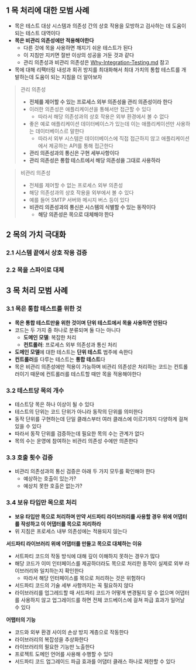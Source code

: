 ##  1 목 처리에 대한 모범 사례

* 목은 테스트 대상 시스템과 의존성 간의 상호 작용을 모방하고 검사하는 데 도움이 되는 테스트 대역이다
* **목은 비관리 의존성에만 적용해야한다**
	* 다른 것에 목을 사용하면 깨지기 쉬운 테스트가 된다
	* 이 지침만 지키면 절반 이상의 성공을 거둔 것과 같다
	* 관리 의존성과 비관리 의존성은 [Why-Integration-Testing.md](../Why-Integration-Testing/Why-Integration-Testing.md) 참고
* 목에 대해 리팩터링 내성과 회귀 방지를 최대화해서 최대 가치의 통합 테스트를 개발하는데 도움이 되는 지침을 더 알아보자




> 관리 의존성
>
> * **전체를 제어할 수 있는 프로세스 외부 의존성을 관리 의존성이라 한다**
> * 이러한 의존성은 애플리케이션을 통해서만 접근할 수 있다
>   * 따라서 해당 의존성과의 상호 작용은 외부 환경에서 볼 수 없다
> * 좋은 예로 애플리케이션 데이터베이스가 있는데 이는 애플리케이션만 사용하는 데이터베이스르 말한다
>   * 따라서 외부 시스템은 데이터베이스에 직접 접근하지 않고 애플리케이션에서 제공하는 API를 통해 접근한다
> * **관리 의존성과의 통신은 구현 세부사항이다**
> * **관리 의존성은 통합 테스트에서 해당 의존성을 그대로 사용하라**



> 비관리 의존성
>
> * 전체를 제어할 수 없는 프로세스 외부 의존성
> * 해당 의존성과의 상호 작용을 외부에서 볼 수 있다
> * 예를 들어 SMTP 서버와 메시지 버스 등이 있다
> * **비관리 의존성과의 통신은 시스템의 식별할 수 있는 동작이다**
>   * **해당 의존성은 목으로 대체해야 한다**



##  2 목의 가치 극대화



###  2.1 시스템 끝에서 상호 작용 검증



###  2.2 목을 스파이로 대체



##  3 목 처리 모범 사례



###  3.1 목은 통합 테스트를 위한 것

* **목은 통합 테스트만을 위한 것이며 단위 테스트에서 목을 사용하면 안된다**
* 코드는 두 가지 중 하나로 분류되며 둘 다는 아니다
  * **도메인 모델**: 복잡한 처리
  * **컨트롤러**: 프로세스 외부 의존성과 통신 처리
* **도메인 모델**에 대한 테스트는 **단위 테스트** 범주에 속한다
* **컨트롤러**를 다루는 테스트는 **통합 테스트**다
* 목은 비관리 의존성에만 적용이 가능하며 비관리 의존성은 처리하는 코드는 컨트롤러이기 때문에 컨트롤러를 테스트할 때만 목을 적용해야한다



###  3.2 테스트당 목의 개수

* 테스트당 목은 하나 이상이 될 수 있다
* 테스트의 단위는 코드 단위가 아니라 동작의 단위를 의미한다
* 동작 단위를 구현하는데 단일 클래스부터 여러 클래스에 이르기까지 다양하게 걸쳐 있을 수 있다
* 따라서 동작 단위를 검증하는데 필요한 목의 수는 관계가 없다
* 목의 수는 운영에 참여하는 비관리 의존성 수에만 의존한다



###  3.3 호출 횟수 검증

* 비관리 의존성과의 통신 검증은 아래 두 가지 모두를 확인해야 한다
  * 예상하는 호출이 있는가?
  * 예상치 못한 호출은 없는가?



###  3.4 보유 타입만 목으로 처리

* **보유 타입만 목으로 처리하며 만약 서드파티 라이브러리를 사용할 경우 위에 어댑터를 작성하고 이 어댑터를 목으로 처리하라**
* 위 지침은 프로세스 내부 의존성에는 적용되지 않는다



**서드파티 라이브러리 위에 어댑터를 만들고 목으로 대체하는 이유**

* 서트파티 코드의 작동 방식에 대해 깊이 이해하지 못하는 경우가 많다
* 해당 코드가 이미 인터페이스를 제공하더라도 목으로 처리한 동작이 실제로 외부 라이브러리와 일치하는지 확인한다
  * 따라서 해당 인터페이스를 목으로 처리하는 것은 위험하다
* 서드파티 코드의 기술 세부 사항까지는 꼭 필요하지 않다
* 라이브러리를 업그레드할 때 서드파티 코드가 어떻게 변경될지 알 수 없으며 어댑터를 사용하지 않고 업그레이드를 하면 전체 코드베이스에 걸쳐 파급 효과가 일어날 수 있다



**어탭터의 기능**

* 코드와 외부 환경 사이의 손상 방지 계층으로 작동한다
* 라이브러리의 복잡성을 추상화한다
* 라이브러리의 필요한 기능만 노출한다
* 프로젝트 도메인 언어를 사용해 수행할 수 있다
* 서드파티 코드 업그레이드 파급 효과를 어댑터 클래스 하나로 제한할 수 있다